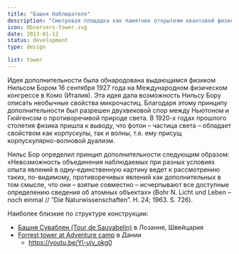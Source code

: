 ```yaml
---
title: "Башня Наблюдателя"
description: "Смотровая площадка как памятник открытиям квантовой физики ХХ века, в частности открытию Н. Бором принципа дополнительности."
icon: Observers-tower.svg
date: 2013-01-12
status: development
type: design

list: tower
---
```


Идея дополнительности была обнародована выдающимся физиком Нильсом Бором 16 сентября 1927 года на Международном физическом конгрессе в Комо (Италия). Эта идея дала возможность Нильсу Бору описать необычные свойства микрочастиц. Благодаря этому принципу дополнительности был разрешен двухвековой спор между Ньютоном и Гюйгенсом о противоречивой природе света. В 1920-х годах прошлого столетия физика пришла к выводу, что фотон – частица света – обладает свойством как корпускулы, так и волны, т.е. ему присущ корпускулярно-волновой дуализм.

Нильс Бор определил принцип дополнительности следующим образом: «Невозможность объединения наблюдаемых при разных условиях опыта явлений в одну-единственную картину ведет к рассмотрению таких, по-видимому, противоречивых явлений как дополнительных в том смысле, что они – взятые совместно – исчерпывают все доступные определению сведения об атомных объектах» (Bohr N. Licht und Leben – noch einmal // “Die Naturwissenschaften”. H. 24; 1963. S. 726).

Наиболее близкие по структуре конструкции:

- [Башня Суваблен (Tour de Sauvabelin)](https://en.wikipedia.org/wiki/Tour_de_Sauvabelin) в Лозанне, Швейцария
- [Forrest tower at Adventure camp](https://www.visitdenmark.com/denmark/explore/forest-tower-camp-adventure-gdk1108133) в Дании
  - https://youtu.be/Yl-ujv_okg0
